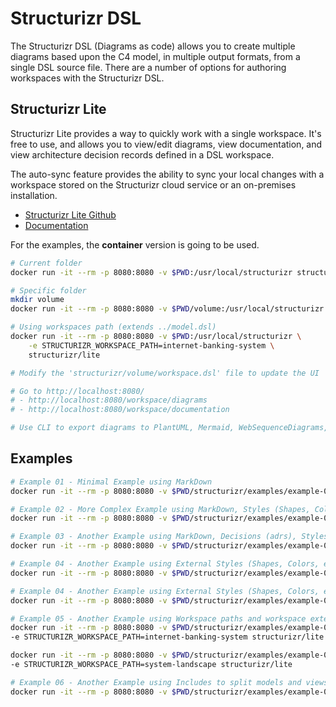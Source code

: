 # Structurizr DSL

The Structurizr DSL (Diagrams as code) allows you to create multiple diagrams based upon the C4 model, in multiple output formats, from a single DSL source file. There are a number of options for authoring workspaces with the Structurizr DSL.

## Structurizr Lite

Structurizr Lite provides a way to quickly work with a single workspace. It's free to use, and allows you to view/edit diagrams, view documentation, and view architecture decision records defined in a DSL workspace.

The auto-sync feature provides the ability to sync your local changes with a workspace stored on the Structurizr cloud service or an on-premises installation.

- [Structurizr Lite Github](https://github.com/structurizr/lite)
- [Documentation](https://structurizr.com/share/76352/documentation)

For the examples, the **container** version is going to be used.

```bash
# Current folder
docker run -it --rm -p 8080:8080 -v $PWD:/usr/local/structurizr structurizr/lite

# Specific folder
mkdir volume
docker run -it --rm -p 8080:8080 -v $PWD/volume:/usr/local/structurizr structurizr/lite

# Using workspaces path (extends ../model.dsl)
docker run -it --rm -p 8080:8080 -v $PWD:/usr/local/structurizr \
    -e STRUCTURIZR_WORKSPACE_PATH=internet-banking-system \
    structurizr/lite

# Modify the 'structurizr/volume/workspace.dsl' file to update the UI

# Go to http://localhost:8080/
# - http://localhost:8080/workspace/diagrams
# - http://localhost:8080/workspace/documentation

# Use CLI to export diagrams to PlantUML, Mermaid, WebSequenceDiagrams, DOT, and Ilograph; or a DSL workspace to JSON
```

## Examples

```bash
# Example 01 - Minimal Example using MarkDown
docker run -it --rm -p 8080:8080 -v $PWD/structurizr/examples/example-01:/usr/local/structurizr structurizr/lite

# Example 02 - More Complex Example using MarkDown, Styles (Shapes, Colors, etc..) and Several Views (Context -> Container -> Component)
docker run -it --rm -p 8080:8080 -v $PWD/structurizr/examples/example-02:/usr/local/structurizr structurizr/lite

# Example 03 - Another Example using MarkDown, Decisions (adrs), Styles (Shapes, Colors, etc..) and 
docker run -it --rm -p 8080:8080 -v $PWD/structurizr/examples/example-03:/usr/local/structurizr structurizr/lite

# Example 04 - Another Example using External Styles (Shapes, Colors, etc..) and Groups
docker run -it --rm -p 8080:8080 -v $PWD/structurizr/examples/example-04:/usr/local/structurizr structurizr/lite

# Example 04 - Another Example using External Styles (Shapes, Colors, etc..) and Groups
docker run -it --rm -p 8080:8080 -v $PWD/structurizr/examples/example-04:/usr/local/structurizr structurizr/lite

# Example 05 - Another Example using Workspace paths and workspace extension (useful to split model from views for larger systems)
docker run -it --rm -p 8080:8080 -v $PWD/structurizr/examples/example-05:/usr/local/structurizr \
-e STRUCTURIZR_WORKSPACE_PATH=internet-banking-system structurizr/lite

docker run -it --rm -p 8080:8080 -v $PWD/structurizr/examples/example-05:/usr/local/structurizr \
-e STRUCTURIZR_WORKSPACE_PATH=system-landscape structurizr/lite

# Example 06 - Another Example using Includes to split models and views.
docker run -it --rm -p 8080:8080 -v $PWD/structurizr/examples/example-06:/usr/local/structurizr structurizr/lite

```